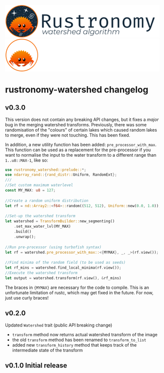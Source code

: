 ![](https://github.com/smups/rustronomy/blob/main/logos/Rustronomy-watershed_github_banner_dark.png?raw=true#gh-light-mode-only)
![](https://github.com/smups/rustronomy/blob/main/logos/Rustronomy-watershed_github_banner_light.png#gh-dark-mode-only)
# rustronomy-watershed changelog

## v0.3.0
This version does not contain any breaking API changes, but it fixes a *major*
bug in the merging watershed transforms. Previously, there was some randomisation
of the "colours" of certain lakes which caused random lakes to merge, even if 
they were not touching. This has been fixed.

In addition, a new utility function has been added: `pre_processor_with_max`. This function can be used as a replacement for the pre-processor if you want to normalise the input to the water transform to a different range than `1..u8::MAX-1`, like so:
```rust
use rustronomy_watershed::prelude::*;
use ndarray_rand::{rand_distr::Uniform, RandomExt};
///
//Set custom maximum waterlevel
const MY_MAX: u8 = 127;

//Create a random uniform distribution
let rf = nd::Array2::<f64>::random((512, 512), Uniform::new(0.0, 1.0));

//Set-up the watershed transform
let watershed = TransformBuilder::new_segmenting()
    .set_max_water_lvl(MY_MAX)
    .build()
    .unwrap();

//Run pre-processor (using turbofish syntax)
let rf = watershed.pre_processor_with_max::<{MYMAX}, _, _>(rf.view());

//Find minima of the random field (to be used as seeds)
let rf_mins = watershed.find_local_minima(rf.view());
//Execute the watershed transform
let output = watershed.transform(rf.view(), &rf_mins)
```
The braces in `{MYMAX}` are necessary for the code to compile. This is an unfortunate limitation of rustc, which may get fixed in the future. For now, just use curly braces!

## v0.2.0
Updated `Watershed` trait (public API breaking change)
- `transform` method now returns actual watershed transform of the image
- the old `transform` method has been renamed to `transform_to_list`
- added new `transform_history` method that keeps track of the intermediate state
of the transform

## v0.1.0 Initial release